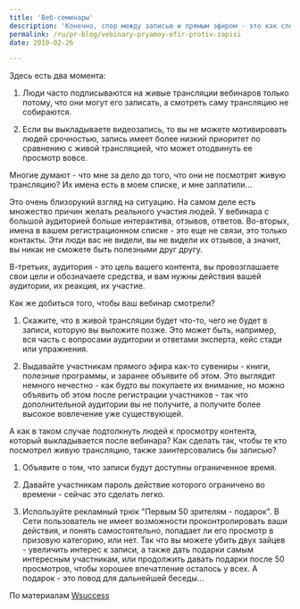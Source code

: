 ```yaml
---
title: 'Веб-семинары'
description: 'Конечно, спор между записью и прямым эфиром - это как спор между руками и ногами. Оба формата имеют свои преимущества, и иногда очень тяжело выбрать.'
permalink: /ru/pr-blog/vebinary-pryamoy-efir-protiv-zapisi
date: 2010-02-26

---
```


Здесь есть два момента:

1. Люди часто подписываются на живые трансляции вебинаров только потому, что они могут его записать, а смотреть саму трансляцию не собираются.

2. Если вы выкладываете видеозапись, то вы не можете мотивировать людей срочностью, запись имеет более низкий приоритет по сравнению с живой трансляцией, что может отодвинуть ее просмотр вовсе.

Многие думают - что мне за дело до того, что они не посмотрят живую трансляцию? Их имена есть в моем списке, и мне заплатили...

Это очень близорукий взгляд на ситуацию. На самом деле есть множество причин желать реального участия людей. У вебинара с большой аудиторией больше интерактива, отзывов, ответов. Во-вторых, имена в вашем регистрационном списке - это еще не связи, это только контакты. Эти люди вас не видели, вы не видели их отзывов, а значит, вы никак не сможете быть полезными друг другу.

В-третьих, аудитория - это цель вашего контента, вы провозглашаете свои цели и обозначаете средства, и вам нужны действия вашей аудитории, их реакция, их участие.

Как же добиться того, чтобы ваш вебинар смотрели?

   1. Скажите, что в живой трансляции будет что-то, чего не будет в записи, которую вы выложите позже. Это может быть, например, вся часть с вопросами аудитории и ответами эксперта, кейс стади или упражнения.

   2. Выдавайте участникам прямого эфира как-то сувениры - книги, полезные программы, и заранее объявите об этом.  Это выглядит немного нечестно - как будто вы покупаете их внимание, но можно объявить об этом после регистрации участников - так что дополнительной аудитории вы не получите, а получите более высокое вовлечение уже существующей.

А как в таком случае подтолкнуть людей к просмотру контента, который выкладывается после вебинара? Как сделать так, чтобы те кто посмотрел живую трансляцию, также заинтерсовались бы записью?

   1. Объявите о том, что записи будут доступны ограниченное время.

   2. Давайте участникам пароль действие которого ограничено во времени - сейчас это сделать легко.

   3. Используйте рекламный трюк "Первым 50 зрителям - подарок". В Сети пользователь не имеет возможности проконтролировать ваши действия, и понять самостоятельно, попадает ли его просмотр в призовую категорию, или нет. Так что вы можете убить двух зайцев - увеличить интерес к записи, а также дать подарки самым интересным участникам, или продолжить давать подарки после 50 просмотров, чтобы хорошее впечатление осталось у всех. А подарок - это повод для дальнейшей беседы...

По материалам <a href="https://wsuccess.typepad.com/webinarblog/2010/02/webinar-conflicts-live-vs-recorded.html">Wsuccess</a>

